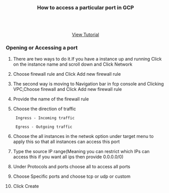 

<p align="center">
  <h3 align="center">How to access a particular port in GCP</h3>

  <p align="center">
    <br />
    <br />
    <br />
    <a href="https://youtu.be/GTj-y8Osm3s">View Tutorial</a>
  </p>
</p>






### Opening or Accessing a port

1. There are two ways to do it.If you have a instance up and running Click on the instance name and scroll down and Click Network
  
  
2. Choose firewall rule and Click Add new firewall rule
   
   
3. The second way is moving to Navigation bar in fcp console and Clicking VPC,Choose firewall and Click Add new firewall rule
  
  
4. Provide the name of the firewall rule
   
   
5. Choose the direction of traffic 

        Ingress - Incoming traffic

        Egress - Outgoing traffic


6. Choose the all instances in the netwok option under target menu to apply this so that all instances can access this port


7. Type the source IP range(Meaning you can restrict which IPs can access this if you want all ips then provide 0.0.0.0/0)


8. Under Protocols and ports choose all to access all ports 

9. Choose Specific ports and choose tcp or udp or custom 

10. Click Create 
 











